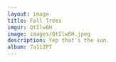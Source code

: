 ```yaml
---
layout: image
title: Fall Trees
imgur: QtIlw6H
image: images/QtIlw6H.jpeg
description: Yep that's the sun.
album: 7a11ZPT
---
```


